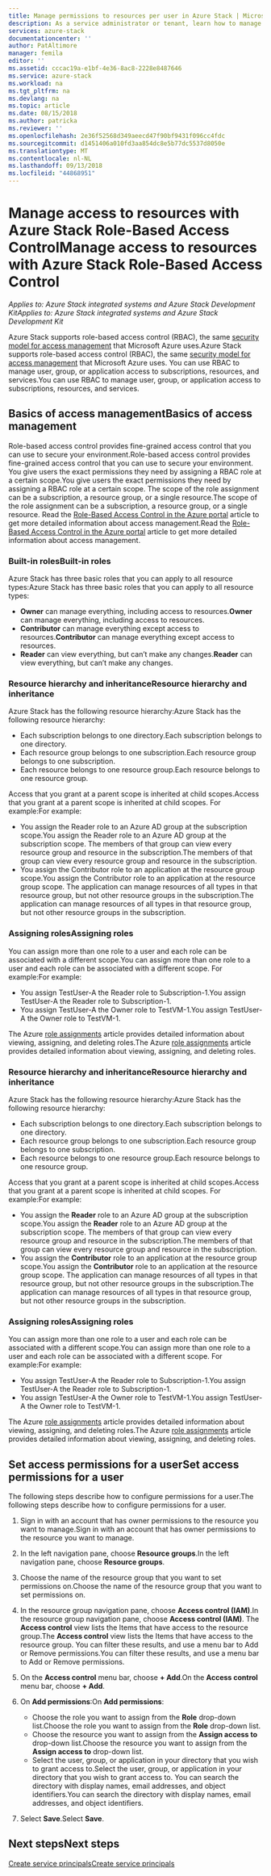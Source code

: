 ```yaml
---
title: Manage permissions to resources per user in Azure Stack | Microsoft Docs
description: As a service administrator or tenant, learn how to manage RBAC permissions.
services: azure-stack
documentationcenter: ''
author: PatAltimore
manager: femila
editor: ''
ms.assetid: cccac19a-e1bf-4e36-8ac8-2228e8487646
ms.service: azure-stack
ms.workload: na
ms.tgt_pltfrm: na
ms.devlang: na
ms.topic: article
ms.date: 08/15/2018
ms.author: patricka
ms.reviewer: ''
ms.openlocfilehash: 2e36f52568d349aeecd47f90bf9431f096cc4fdc
ms.sourcegitcommit: d1451406a010fd3aa854dc8e5b77dc5537d8050e
ms.translationtype: MT
ms.contentlocale: nl-NL
ms.lasthandoff: 09/13/2018
ms.locfileid: "44868951"
---
```

# <a name="manage-access-to-resources-with-azure-stack-role-based-access-control"></a><span data-ttu-id="f5e42-103">Manage access to resources with Azure Stack Role-Based Access Control</span><span class="sxs-lookup"><span data-stu-id="f5e42-103">Manage access to resources with Azure Stack Role-Based Access Control</span></span>

<span data-ttu-id="f5e42-104">*Applies to: Azure Stack integrated systems and Azure Stack Development Kit*</span><span class="sxs-lookup"><span data-stu-id="f5e42-104">*Applies to: Azure Stack integrated systems and Azure Stack Development Kit*</span></span>

<span data-ttu-id="f5e42-105">Azure Stack supports role-based access control (RBAC), the same [security model for access management](https://docs.microsoft.com/azure/role-based-access-control/overview) that Microsoft Azure uses.</span><span class="sxs-lookup"><span data-stu-id="f5e42-105">Azure Stack supports role-based access control (RBAC), the same [security model for access management](https://docs.microsoft.com/azure/role-based-access-control/overview) that Microsoft Azure uses.</span></span> <span data-ttu-id="f5e42-106">You can use RBAC to manage user, group, or application access to subscriptions, resources, and services.</span><span class="sxs-lookup"><span data-stu-id="f5e42-106">You can use RBAC to manage user, group, or application access to subscriptions, resources, and services.</span></span>

## <a name="basics-of-access-management"></a><span data-ttu-id="f5e42-107">Basics of access management</span><span class="sxs-lookup"><span data-stu-id="f5e42-107">Basics of access management</span></span>

<span data-ttu-id="f5e42-108">Role-based access control provides fine-grained access control that you can use to secure your environment.</span><span class="sxs-lookup"><span data-stu-id="f5e42-108">Role-based access control provides fine-grained access control that you can use to secure your environment.</span></span> <span data-ttu-id="f5e42-109">You give users the exact permissions they need by assigning a RBAC role at a certain scope.</span><span class="sxs-lookup"><span data-stu-id="f5e42-109">You give users the exact permissions they need by assigning a RBAC role at a certain scope.</span></span> <span data-ttu-id="f5e42-110">The scope of the role assignment can be a subscription, a resource group, or a single resource.</span><span class="sxs-lookup"><span data-stu-id="f5e42-110">The scope of the role assignment can be a subscription, a resource group, or a single resource.</span></span> <span data-ttu-id="f5e42-111">Read the [Role-Based Access Control in the Azure portal](https://docs.microsoft.com/azure/role-based-access-control/overview) article to get more detailed information about access management.</span><span class="sxs-lookup"><span data-stu-id="f5e42-111">Read the [Role-Based Access Control in the Azure portal](https://docs.microsoft.com/azure/role-based-access-control/overview) article to get more detailed information about access management.</span></span>

### <a name="built-in-roles"></a><span data-ttu-id="f5e42-112">Built-in roles</span><span class="sxs-lookup"><span data-stu-id="f5e42-112">Built-in roles</span></span>

<span data-ttu-id="f5e42-113">Azure Stack has three basic roles that you can apply to all resource types:</span><span class="sxs-lookup"><span data-stu-id="f5e42-113">Azure Stack has three basic roles that you can apply to all resource types:</span></span>

* <span data-ttu-id="f5e42-114">**Owner** can manage everything, including access to resources.</span><span class="sxs-lookup"><span data-stu-id="f5e42-114">**Owner** can manage everything, including access to resources.</span></span>
* <span data-ttu-id="f5e42-115">**Contributor** can manage everything except access to resources.</span><span class="sxs-lookup"><span data-stu-id="f5e42-115">**Contributor** can manage everything except access to resources.</span></span>
* <span data-ttu-id="f5e42-116">**Reader** can view everything, but can’t make any changes.</span><span class="sxs-lookup"><span data-stu-id="f5e42-116">**Reader** can view everything, but can’t make any changes.</span></span>

### <a name="resource-hierarchy-and-inheritance"></a><span data-ttu-id="f5e42-117">Resource hierarchy and inheritance</span><span class="sxs-lookup"><span data-stu-id="f5e42-117">Resource hierarchy and inheritance</span></span>

<span data-ttu-id="f5e42-118">Azure Stack has the following resource hierarchy:</span><span class="sxs-lookup"><span data-stu-id="f5e42-118">Azure Stack has the following resource hierarchy:</span></span>

* <span data-ttu-id="f5e42-119">Each subscription belongs to one directory.</span><span class="sxs-lookup"><span data-stu-id="f5e42-119">Each subscription belongs to one directory.</span></span>
* <span data-ttu-id="f5e42-120">Each resource group belongs to one subscription.</span><span class="sxs-lookup"><span data-stu-id="f5e42-120">Each resource group belongs to one subscription.</span></span>
* <span data-ttu-id="f5e42-121">Each resource belongs to one resource group.</span><span class="sxs-lookup"><span data-stu-id="f5e42-121">Each resource belongs to one resource group.</span></span>

<span data-ttu-id="f5e42-122">Access that you grant at a parent scope is inherited at child scopes.</span><span class="sxs-lookup"><span data-stu-id="f5e42-122">Access that you grant at a parent scope is inherited at child scopes.</span></span> <span data-ttu-id="f5e42-123">For example:</span><span class="sxs-lookup"><span data-stu-id="f5e42-123">For example:</span></span>

* <span data-ttu-id="f5e42-124">You assign the Reader role to an Azure AD group at the subscription scope.</span><span class="sxs-lookup"><span data-stu-id="f5e42-124">You assign the Reader role to an Azure AD group at the subscription scope.</span></span> <span data-ttu-id="f5e42-125">The members of that group can view every resource group and resource in the subscription.</span><span class="sxs-lookup"><span data-stu-id="f5e42-125">The members of that group can view every resource group and resource in the subscription.</span></span>
* <span data-ttu-id="f5e42-126">You assign the Contributor role to an application at the resource group scope.</span><span class="sxs-lookup"><span data-stu-id="f5e42-126">You assign the Contributor role to an application at the resource group scope.</span></span> <span data-ttu-id="f5e42-127">The application can manage resources of all types in that resource group, but not other resource groups in the subscription.</span><span class="sxs-lookup"><span data-stu-id="f5e42-127">The application can manage resources of all types in that resource group, but not other resource groups in the subscription.</span></span>

### <a name="assigning-roles"></a><span data-ttu-id="f5e42-128">Assigning roles</span><span class="sxs-lookup"><span data-stu-id="f5e42-128">Assigning roles</span></span>

<span data-ttu-id="f5e42-129">You can assign more than one role to a user and each role can be associated with a different scope.</span><span class="sxs-lookup"><span data-stu-id="f5e42-129">You can assign more than one role to a user and each role can be associated with a different scope.</span></span> <span data-ttu-id="f5e42-130">For example:</span><span class="sxs-lookup"><span data-stu-id="f5e42-130">For example:</span></span>

* <span data-ttu-id="f5e42-131">You assign TestUser-A the Reader role to Subscription-1.</span><span class="sxs-lookup"><span data-stu-id="f5e42-131">You assign TestUser-A the Reader role to Subscription-1.</span></span>
* <span data-ttu-id="f5e42-132">You assign TestUser-A the Owner role to TestVM-1.</span><span class="sxs-lookup"><span data-stu-id="f5e42-132">You assign TestUser-A the Owner role to TestVM-1.</span></span>

<span data-ttu-id="f5e42-133">The Azure [role assignments](https://docs.microsoft.com/azure/role-based-access-control/role-assignments-portal) article provides detailed information about viewing, assigning, and deleting roles.</span><span class="sxs-lookup"><span data-stu-id="f5e42-133">The Azure [role assignments](https://docs.microsoft.com/azure/role-based-access-control/role-assignments-portal) article provides detailed information about viewing, assigning, and deleting roles.</span></span>

### <a name="resource-hierarchy-and-inheritance"></a><span data-ttu-id="f5e42-134">Resource hierarchy and inheritance</span><span class="sxs-lookup"><span data-stu-id="f5e42-134">Resource hierarchy and inheritance</span></span>

<span data-ttu-id="f5e42-135">Azure Stack has the following resource hierarchy:</span><span class="sxs-lookup"><span data-stu-id="f5e42-135">Azure Stack has the following resource hierarchy:</span></span>

* <span data-ttu-id="f5e42-136">Each subscription belongs to one directory.</span><span class="sxs-lookup"><span data-stu-id="f5e42-136">Each subscription belongs to one directory.</span></span>
* <span data-ttu-id="f5e42-137">Each resource group belongs to one subscription.</span><span class="sxs-lookup"><span data-stu-id="f5e42-137">Each resource group belongs to one subscription.</span></span>
* <span data-ttu-id="f5e42-138">Each resource belongs to one resource group.</span><span class="sxs-lookup"><span data-stu-id="f5e42-138">Each resource belongs to one resource group.</span></span>

<span data-ttu-id="f5e42-139">Access that you grant at a parent scope is inherited at child scopes.</span><span class="sxs-lookup"><span data-stu-id="f5e42-139">Access that you grant at a parent scope is inherited at child scopes.</span></span> <span data-ttu-id="f5e42-140">For example:</span><span class="sxs-lookup"><span data-stu-id="f5e42-140">For example:</span></span>

* <span data-ttu-id="f5e42-141">You assign the **Reader** role to an Azure AD group at the subscription scope.</span><span class="sxs-lookup"><span data-stu-id="f5e42-141">You assign the **Reader** role to an Azure AD group at the subscription scope.</span></span> <span data-ttu-id="f5e42-142">The members of that group can view every resource group and resource in the subscription.</span><span class="sxs-lookup"><span data-stu-id="f5e42-142">The members of that group can view every resource group and resource in the subscription.</span></span>
* <span data-ttu-id="f5e42-143">You assign the **Contributor** role to an application at the resource group scope.</span><span class="sxs-lookup"><span data-stu-id="f5e42-143">You assign the **Contributor** role to an application at the resource group scope.</span></span> <span data-ttu-id="f5e42-144">The application can manage resources of all types in that resource group, but not other resource groups in the subscription.</span><span class="sxs-lookup"><span data-stu-id="f5e42-144">The application can manage resources of all types in that resource group, but not other resource groups in the subscription.</span></span>

### <a name="assigning-roles"></a><span data-ttu-id="f5e42-145">Assigning roles</span><span class="sxs-lookup"><span data-stu-id="f5e42-145">Assigning roles</span></span>

<span data-ttu-id="f5e42-146">You can assign more than one role to a user and each role can be associated with a different scope.</span><span class="sxs-lookup"><span data-stu-id="f5e42-146">You can assign more than one role to a user and each role can be associated with a different scope.</span></span> <span data-ttu-id="f5e42-147">For example:</span><span class="sxs-lookup"><span data-stu-id="f5e42-147">For example:</span></span>

* <span data-ttu-id="f5e42-148">You assign TestUser-A the Reader role to Subscription-1.</span><span class="sxs-lookup"><span data-stu-id="f5e42-148">You assign TestUser-A the Reader role to Subscription-1.</span></span>
* <span data-ttu-id="f5e42-149">You assign TestUser-A the Owner role to TestVM-1.</span><span class="sxs-lookup"><span data-stu-id="f5e42-149">You assign TestUser-A the Owner role to TestVM-1.</span></span>

<span data-ttu-id="f5e42-150">The Azure [role assignments](https://docs.microsoft.com/azure/role-based-access-control/role-assignments-portal) article provides detailed information about viewing, assigning, and deleting roles.</span><span class="sxs-lookup"><span data-stu-id="f5e42-150">The Azure [role assignments](https://docs.microsoft.com/azure/role-based-access-control/role-assignments-portal) article provides detailed information about viewing, assigning, and deleting roles.</span></span>

## <a name="set-access-permissions-for-a-user"></a><span data-ttu-id="f5e42-151">Set access permissions for a user</span><span class="sxs-lookup"><span data-stu-id="f5e42-151">Set access permissions for a user</span></span>

<span data-ttu-id="f5e42-152">The following steps describe how to configure permissions for a user.</span><span class="sxs-lookup"><span data-stu-id="f5e42-152">The following steps describe how to configure permissions for a user.</span></span>

1. <span data-ttu-id="f5e42-153">Sign in with an account that has owner permissions to the resource you want to manage.</span><span class="sxs-lookup"><span data-stu-id="f5e42-153">Sign in with an account that has owner permissions to the resource you want to manage.</span></span>
2. <span data-ttu-id="f5e42-154">In the left navigation pane, choose **Resource groups**.</span><span class="sxs-lookup"><span data-stu-id="f5e42-154">In the left navigation pane, choose **Resource groups**.</span></span>
3. <span data-ttu-id="f5e42-155">Choose the name of the resource group that you want to set permissions on.</span><span class="sxs-lookup"><span data-stu-id="f5e42-155">Choose the name of the resource group that you want to set permissions on.</span></span>
4. <span data-ttu-id="f5e42-156">In the resource group navigation pane, choose **Access control (IAM)**.</span><span class="sxs-lookup"><span data-stu-id="f5e42-156">In the resource group navigation pane, choose **Access control (IAM)**.</span></span> <span data-ttu-id="f5e42-157">The **Access control** view lists the Items that have access to the resource group.</span><span class="sxs-lookup"><span data-stu-id="f5e42-157">The **Access control** view lists the Items that have access to the resource group.</span></span> <span data-ttu-id="f5e42-158">You can filter these results, and use a menu bar to Add or Remove permissions.</span><span class="sxs-lookup"><span data-stu-id="f5e42-158">You can filter these results, and use a menu bar to Add or Remove permissions.</span></span>
5. <span data-ttu-id="f5e42-159">On the **Access control** menu bar, choose **+ Add**.</span><span class="sxs-lookup"><span data-stu-id="f5e42-159">On the **Access control** menu bar, choose **+ Add**.</span></span>
6. <span data-ttu-id="f5e42-160">On **Add permissions**:</span><span class="sxs-lookup"><span data-stu-id="f5e42-160">On **Add permissions**:</span></span>

   * <span data-ttu-id="f5e42-161">Choose the role you want to assign from the **Role** drop-down list.</span><span class="sxs-lookup"><span data-stu-id="f5e42-161">Choose the role you want to assign from the **Role** drop-down list.</span></span>
   * <span data-ttu-id="f5e42-162">Choose the resource you want to assign from the **Assign access to** drop-down list.</span><span class="sxs-lookup"><span data-stu-id="f5e42-162">Choose the resource you want to assign from the **Assign access to** drop-down list.</span></span>
   * <span data-ttu-id="f5e42-163">Select the user, group, or application in your directory that you wish to grant access to.</span><span class="sxs-lookup"><span data-stu-id="f5e42-163">Select the user, group, or application in your directory that you wish to grant access to.</span></span> <span data-ttu-id="f5e42-164">You can search the directory with display names, email addresses, and object identifiers.</span><span class="sxs-lookup"><span data-stu-id="f5e42-164">You can search the directory with display names, email addresses, and object identifiers.</span></span>

7. <span data-ttu-id="f5e42-165">Select **Save**.</span><span class="sxs-lookup"><span data-stu-id="f5e42-165">Select **Save**.</span></span>

## <a name="next-steps"></a><span data-ttu-id="f5e42-166">Next steps</span><span class="sxs-lookup"><span data-stu-id="f5e42-166">Next steps</span></span>

[<span data-ttu-id="f5e42-167">Create service principals</span><span class="sxs-lookup"><span data-stu-id="f5e42-167">Create service principals</span></span>](azure-stack-create-service-principals.md)